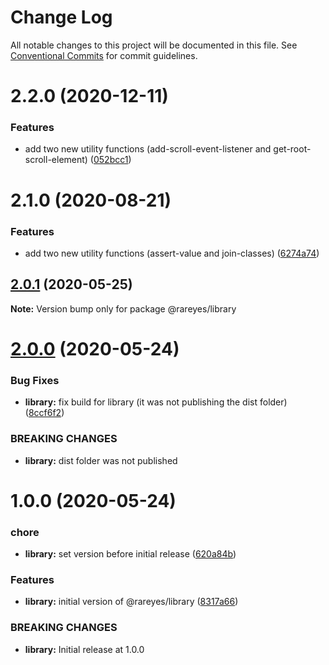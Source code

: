 # Change Log

All notable changes to this project will be documented in this file.
See [Conventional Commits](https://conventionalcommits.org) for commit guidelines.

# 2.2.0 (2020-12-11)


### Features

* add two new utility functions (add-scroll-event-listener and get-root-scroll-element) ([052bcc1](https://github.com/rareyesdev/toolbox/commit/052bcc150240bf648e7ae92c5258645f8b9b0a7f))





# 2.1.0 (2020-08-21)


### Features

* add two new utility functions (assert-value and join-classes) ([6274a74](https://github.com/rareyesdev/toolbox/commit/6274a7474aa3f8778408d86d8ff745593f5c7911))





## [2.0.1](https://github.com/rareyesdev/toolbox/compare/@rareyes/library@2.0.0...@rareyes/library@2.0.1) (2020-05-25)

**Note:** Version bump only for package @rareyes/library





# [2.0.0](https://github.com/rareyesdev/toolbox/compare/@rareyes/library@1.0.0...@rareyes/library@2.0.0) (2020-05-24)


### Bug Fixes

* **library:** fix build for library (it was not publishing the dist folder) ([8ccf6f2](https://github.com/rareyesdev/toolbox/commit/8ccf6f26fb62b27cca900c944603b16592819a62))


### BREAKING CHANGES

* **library:** dist folder was not published





# 1.0.0 (2020-05-24)


### chore

* **library:** set version before initial release ([620a84b](https://github.com/rareyesdev/toolbox/commit/620a84bfc1f13300c54bf906eda2ed45e35ee607))


### Features

* **library:** initial version of @rareyes/library ([8317a66](https://github.com/rareyesdev/toolbox/commit/8317a662d382ef6e6bb34821be87387967ed13b3))


### BREAKING CHANGES

* **library:** Initial release at 1.0.0
